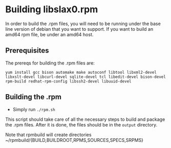 # Building libslax0.rpm

In order to build the .rpm files, you will need to be running under the base
line version of debian that you want to support.  If you want to build an amd64
rpm file, be under an amd64 host.

## Prerequisites

The prereqs for building the .rpm files are:

```
yum install gcc bison automake make autoconf libtool libxml2-devel libxslt-devel libcurl-devel sqlite-devel tcl libedit-devel bison-devel rpm-build redhat-rpm-config libssh2-devel libuuid-devel
```

## Building the .rpm

* Simply run `./rpm.sh`

This script should take care of all the necessary steps to build and package
the .rpm files.  After it is done, the files should be in the `output`
directory.

Note that rpmbuild will create directories ~/rpmbuild/{BUILD,BUILDROOT,RPMS,SOURCES,SPECS,SRPMS}
